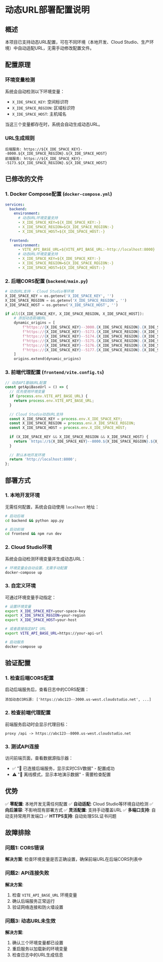 # 动态URL部署配置说明

## 概述

本项目已支持动态URL配置，可在不同环境（本地开发、Cloud Studio、生产环境）中自动适配URL，无需手动修改配置文件。

## 配置原理

### 环境变量检测
系统会自动检测以下环境变量：
- `X_IDE_SPACE_KEY`: 空间标识符
- `X_IDE_SPACE_REGION`: 区域标识符  
- `X_IDE_SPACE_HOST`: 主机域名

当这三个变量都存在时，系统会自动生成动态URL。

### URL生成规则
```
后端服务: https://${X_IDE_SPACE_KEY}--8000.${X_IDE_SPACE_REGION}.${X_IDE_SPACE_HOST}
前端服务: https://${X_IDE_SPACE_KEY}--5173.${X_IDE_SPACE_REGION}.${X_IDE_SPACE_HOST}
```

## 已修改的文件

### 1. Docker Compose配置 (`docker-compose.yml`)
```yaml
services:
  backend:
    environment:
      # 动态URL环境变量支持
      - X_IDE_SPACE_KEY=${X_IDE_SPACE_KEY:-}
      - X_IDE_SPACE_REGION=${X_IDE_SPACE_REGION:-}
      - X_IDE_SPACE_HOST=${X_IDE_SPACE_HOST:-}
  
  frontend:
    environment:
      - VITE_API_BASE_URL=${VITE_API_BASE_URL:-http://localhost:8000}
      # 动态URL环境变量支持
      - X_IDE_SPACE_KEY=${X_IDE_SPACE_KEY:-}
      - X_IDE_SPACE_REGION=${X_IDE_SPACE_REGION:-}
      - X_IDE_SPACE_HOST=${X_IDE_SPACE_HOST:-}
```

### 2. 后端CORS配置 (`backend/main.py`)
```python
# 动态URL支持 - Cloud Studio等环境
X_IDE_SPACE_KEY = os.getenv('X_IDE_SPACE_KEY', '')
X_IDE_SPACE_REGION = os.getenv('X_IDE_SPACE_REGION', '')
X_IDE_SPACE_HOST = os.getenv('X_IDE_SPACE_HOST', '')

if all([X_IDE_SPACE_KEY, X_IDE_SPACE_REGION, X_IDE_SPACE_HOST]):
    # 添加动态前端URL
    dynamic_origins = [
        f"https://{X_IDE_SPACE_KEY}--3000.{X_IDE_SPACE_REGION}.{X_IDE_SPACE_HOST}",
        f"https://{X_IDE_SPACE_KEY}--5173.{X_IDE_SPACE_REGION}.{X_IDE_SPACE_HOST}",
        f"https://{X_IDE_SPACE_KEY}--5174.{X_IDE_SPACE_REGION}.{X_IDE_SPACE_HOST}",
        f"https://{X_IDE_SPACE_KEY}--5175.{X_IDE_SPACE_REGION}.{X_IDE_SPACE_HOST}",
        f"https://{X_IDE_SPACE_KEY}--5176.{X_IDE_SPACE_REGION}.{X_IDE_SPACE_HOST}",
        f"https://{X_IDE_SPACE_KEY}--5177.{X_IDE_SPACE_REGION}.{X_IDE_SPACE_HOST}",
    ]
    origins.extend(dynamic_origins)
```

### 3. 前端代理配置 (`frontend/vite.config.ts`)
```typescript
// 动态API基础URL配置
const getApiBaseUrl = () => {
  // 优先使用环境变量
  if (process.env.VITE_API_BASE_URL) {
    return process.env.VITE_API_BASE_URL;
  }
  
  // Cloud Studio动态URL支持
  const X_IDE_SPACE_KEY = process.env.X_IDE_SPACE_KEY;
  const X_IDE_SPACE_REGION = process.env.X_IDE_SPACE_REGION;
  const X_IDE_SPACE_HOST = process.env.X_IDE_SPACE_HOST;
  
  if (X_IDE_SPACE_KEY && X_IDE_SPACE_REGION && X_IDE_SPACE_HOST) {
    return `https://${X_IDE_SPACE_KEY}--8000.${X_IDE_SPACE_REGION}.${X_IDE_SPACE_HOST}`;
  }
  
  // 默认本地开发环境
  return 'http://localhost:8000';
};
```

## 部署方式

### 1. 本地开发环境
无需任何配置，系统会自动使用 `localhost` 地址：
```bash
# 启动后端
cd backend && python app.py

# 启动前端
cd frontend && npm run dev
```

### 2. Cloud Studio环境
系统会自动检测环境变量并生成动态URL：
```bash
# 环境变量会自动设置，无需手动配置
docker-compose up
```

### 3. 自定义环境
可通过环境变量手动指定：
```bash
# 设置环境变量
export X_IDE_SPACE_KEY=your-space-key
export X_IDE_SPACE_REGION=your-region
export X_IDE_SPACE_HOST=your-host

# 或者直接指定API URL
export VITE_API_BASE_URL=https://your-api-url

# 启动服务
docker-compose up
```

## 验证配置

### 1. 检查后端CORS配置
启动后端服务后，查看日志中的CORS配置：
```
添加动态CORS源: ['https://abc123--3000.us-west.cloudstudio.net', ...]
```

### 2. 检查前端代理配置
前端服务启动时会显示代理目标：
```
proxy /api -> https://abc123--8000.us-west.cloudstudio.net
```

### 3. 测试API连接
访问前端页面，查看数据源指示器：
- ✅ "🔗 已连接后端服务，显示实时CSV数据" - 配置成功
- ⚠️ "📱 离线模式，显示本地演示数据" - 需要检查配置

## 优势

✅ **零配置**: 本地开发无需任何配置
✅ **自动适配**: Cloud Studio等环境自动检测
✅ **向后兼容**: 不影响现有部署方式
✅ **灵活配置**: 支持手动覆盖URL
✅ **多端口支持**: 自动支持常用开发端口
✅ **HTTPS支持**: 自动处理SSL证书问题

## 故障排除

### 问题1: CORS错误
**解决方案**: 检查环境变量是否正确设置，确保前端URL在后端CORS列表中

### 问题2: API连接失败
**解决方案**: 
1. 检查 `VITE_API_BASE_URL` 环境变量
2. 确认后端服务正常运行
3. 验证网络连接和防火墙设置

### 问题3: 动态URL未生效
**解决方案**: 
1. 确认三个环境变量都已设置
2. 重启服务以加载新的环境变量
3. 检查日志中的URL生成信息